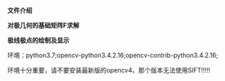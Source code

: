 **文件介绍**

**对极几何的基础矩阵F求解**

**极线极点的绘制及显示**

环境：python3.7;opencv-python3.4.2.16;opencv-contrib-python3.4.2.16;

环境十分重要，请不要安装最新版的opencv4，那个版本无法使用SIFT!!!!!
